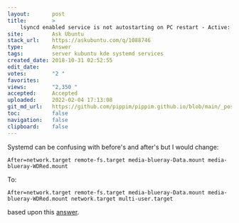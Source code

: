```yaml
---
layout:       post
title:        >
    lsyncd enabled service is not autostarting on PC restart - Active: inactive (dead)
site:         Ask Ubuntu
stack_url:    https://askubuntu.com/q/1088746
type:         Answer
tags:         server kubuntu kde systemd services
created_date: 2018-10-31 02:52:55
edit_date:    
votes:        "2 "
favorites:    
views:        "2,350 "
accepted:     Accepted
uploaded:     2022-02-04 17:13:08
git_md_url:   https://github.com/pippim/pippim.github.io/blob/main/_posts/2018/2018-10-31-lsyncd-enabled-service-is-not-autostarting-on-PC-restart---Active:-inactive-_dead_.md
toc:          false
navigation:   false
clipboard:    false
---
```


Systemd can be confusing with before's and after's but I would change:

``` 
After=network.target remote-fs.target media-blueray-Data.mount media-blueray-WDRed.mount
```

To:

``` 
After=network.target remote-fs.target media-blueray-Data.mount media-blueray-WDRed.mount network.target multi-user.target
```

based upon this [answer][1].


  [1]: https://github.com/google/cloud-print-connector/issues/140
